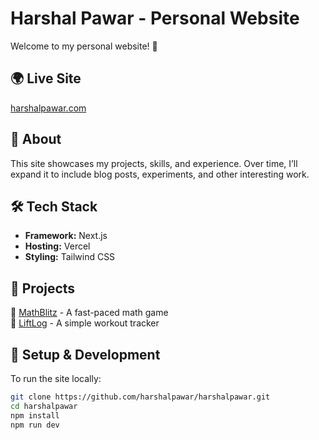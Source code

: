 # Harshal Pawar - Personal Website

Welcome to my personal website! 🚀

## 🌍 Live Site
[harshalpawar.com](https://harshalpawar.com) 

## 📌 About  
This site showcases my projects, skills, and experience. Over time, I’ll expand it to include blog posts, experiments, and other interesting work.

## 🛠️ Tech Stack  
- **Framework:** Next.js  
- **Hosting:** Vercel  
- **Styling:** Tailwind CSS  

## 📂 Projects  
🔹 [MathBlitz](https://harshalpawar.com/mathblitz) - A fast-paced math game  
🔹 [LiftLog](https://harshalpawar.com/liftlog) - A simple workout tracker  

## 🚀 Setup & Development  
To run the site locally:  
```sh
git clone https://github.com/harshalpawar/harshalpawar.git  
cd harshalpawar  
npm install  
npm run dev  
